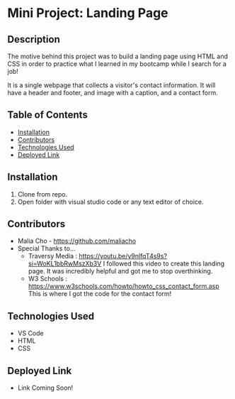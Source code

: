 # Mini Project: Landing Page

## Description
The motive behind this project was to build a landing page using HTML and CSS in order to practice what I learned in my bootcamp while I search for a job! 

It is a single webpage that collects a visitor's contact information. It will have a header and footer, and image with a caption, and a contact form. 

## Table of Contents
- [Installation](#installation)
- [Contributors](#contributors)
- [Technologies Used](#technologies-used)
- [Deployed Link](#deployed-link)
 
## Installation
1. Clone from repo.
2. Open folder with visual studio code or any text editor of choice.

## Contributors
- Malia Cho - https://github.com/maliacho 
- Special Thanks to...
    - Traversy Media : https://youtu.be/y9nlfqT4s9s?si=WoKL1bbRwMszXb3V
    I followed this video to create this landing page. It was incredibly helpful and got me to stop overthinking.
    - W3 Schools : https://www.w3schools.com/howto/howto_css_contact_form.asp
    This is where I got the code for the contact form! 



## Technologies Used
- VS Code
- HTML
- CSS

## Deployed Link
- Link Coming Soon! 


